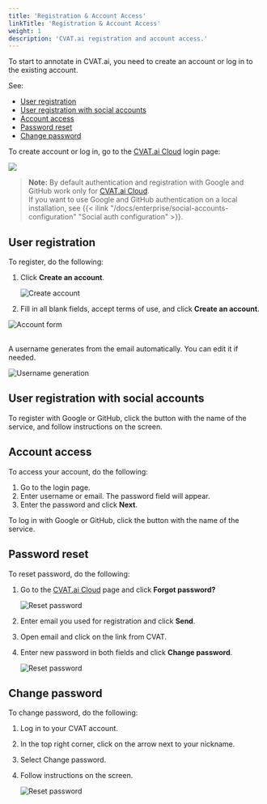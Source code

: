 ```yaml
---
title: 'Registration & Account Access'
linkTitle: 'Registration & Account Access'
weight: 1
description: 'CVAT.ai registration and account access.'
---
```


To start to annotate in CVAT.ai, you need to
create an account or log in to the existing account.

See:

- [User registration](#user-registration)
- [User registration with social accounts](#user-registration-with-social-accounts)
- [Account access](#account-access)
- [Password reset](#password-reset)
- [Change password](#change-password)

To create account or log in, go to the [CVAT.ai Cloud](https://app.cvat.ai/) login page:

![](/images/image001.jpg)

> **Note:** By default authentication and registration with
> Google and GitHub work only for [CVAT.ai Cloud](https://app.cvat.ai/).
> <br>If you want to use Google and GitHub authentication on a local installation,
> see {{< ilink "/docs/enterprise/social-accounts-configuration" "Social auth configuration" >}}.

## User registration

To register, do the following:

1. Click **Create an account**.

   ![Create account](/images/image002.jpg)

2. Fill in all blank fields, accept terms of use, and
   click **Create an account**.

![Account form](/images/image003.jpg)

<br>A username generates from the email automatically. You can edit it if needed.

![Username generation](/images/filling_email.gif)

## User registration with social accounts

To register with Google or GitHub,
click the button with the name of the service,
and follow instructions on the screen.

## Account access

To access your account, do the following:

1. Go to the login page.
2. Enter username or email. The password field will appear.
3. Enter the password and click **Next**.

To log in with Google or GitHub, click the button with the name of the service.

## Password reset

To reset password, do the following:

1. Go to the [CVAT.ai Cloud](https://app.cvat.ai/) page and click
   **Forgot password?**

   ![Reset password](/images/reset-password.jpg)

2. Enter email you used for registration and click **Send**.
3. Open email and click on the link from CVAT.
4. Enter new password in both fields and click **Change password**.

   ![Reset password](/images/reset-password-01.jpg)

## Change password

To change password, do the following:

1. Log in to your CVAT account.
2. In the top right corner, click on the arrow next to
your nickname.
3. Select Change password.
4. Follow instructions on the screen.

   ![Reset password](/images/change_password.jpg)

